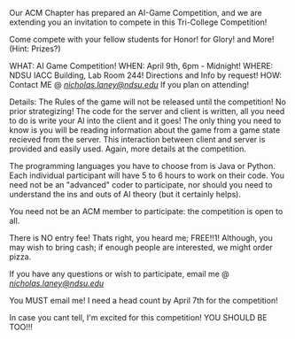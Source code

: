 Our ACM Chapter has prepared an AI-Game Competition, and we are extending you an invitation to compete in this Tri-College Competition!

Come compete with your fellow students for Honor! for Glory! and More!
(Hint: Prizes?)

WHAT: AI Game Competition!
WHEN: April 9th, 6pm - Midnight!
WHERE: NDSU IACC Building, Lab Room 244! Directions and Info by request!
HOW: Contact ME @ *nicholas.laney@ndsu.edu* If you plan on attending!

Details: The Rules of the game will not be released until the competition!
No prior strategizing! The code for the server and client is written, all you need to do is write your AI into the client and it goes! The only thing you need to know is you will be reading information about the game from a game state recieved from the server. This interaction between client and server is provided and easily used. Again, more details at the competition.

The programming languages you have to choose from is Java or Python. Each individual participant will have 5 to 6 hours to work on their code. You need not be an "advanced" coder to participate, nor should you need to understand the ins and outs of AI theory (but it certainly helps).

You need not be an ACM member to participate: the competition is open to all.

There is NO entry fee! Thats right, you heard me; FREE!!1! Although, you may wish to bring cash; if enough people are interested, we might order pizza.

If you have any questions or wish to participate, email me @
*nicholas.laney@ndsu.edu*

You MUST email me! I need a head count by April 7th for the competition!

In case you cant tell, I'm excited for this competition! YOU SHOULD BE TOO!!!